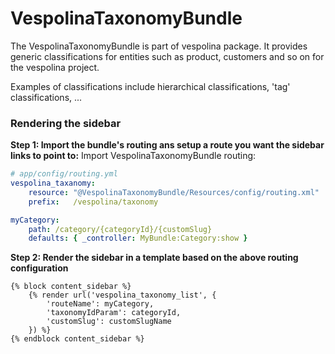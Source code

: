 VespolinaTaxonomyBundle
======================

The VespolinaTaxonomyBundle is part of vespolina package.
It provides generic classifications for entities such as product, customers and so on for the vespolina project.

Examples of classifications include hierarchical classifications, 'tag' classifications, ...

### Rendering the sidebar

**Step 1: Import the bundle's routing ans setup a route you want the sidebar links to point to:**
Import VespolinaTaxonomyBundle routing:
```yaml
# app/config/routing.yml
vespolina_taxanomy:
    resource: "@VespolinaTaxonomyBundle/Resources/config/routing.xml"
    prefix:   /vespolina/taxonomy

myCategory:
    path: /category/{categoryId}/{customSlug}
    defaults: { _controller: MyBundle:Category:show }
```

**Step 2: Render the sidebar in a template based on the above routing configuration**
``` html+jinja
{% block content_sidebar %}
    {% render url('vespolina_taxonomy_list', {
        'routeName': myCategory,
        'taxonomyIdParam': categoryId,
        'customSlug': customSlugName
    }) %}
{% endblock content_sidebar %}
```
